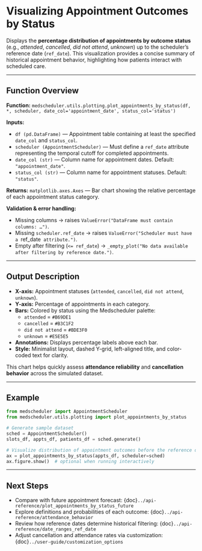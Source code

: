 # Visualizing Appointment Outcomes by Status

Displays the **percentage distribution of appointments by outcome status** (e.g., *attended*, *cancelled*, *did not attend*, *unknown*) up to the scheduler’s reference date (`ref_date`). This visualization provides a concise summary of historical appointment behavior, highlighting how patients interact with scheduled care.

---

## Function Overview
**Function:** `medscheduler.utils.plotting.plot_appointments_by_status(df, *, scheduler, date_col='appointment_date', status_col='status')`

**Inputs:**
- `df (pd.DataFrame)` — Appointment table containing at least the specified `date_col` and `status_col`.
- `scheduler (AppointmentScheduler)` — Must define a `ref_date` attribute representing the temporal cutoff for completed appointments.
- `date_col (str)` — Column name for appointment dates. Default: `"appointment_date"`.
- `status_col (str)` — Column name for appointment statuses. Default: `"status"`.

**Returns:** `matplotlib.axes.Axes` — Bar chart showing the relative percentage of each appointment status category.

**Validation & error handling:**
- Missing columns → raises `ValueError("DataFrame must contain columns: …")`.
- Missing `scheduler.ref_date` → raises `ValueError("Scheduler must have a `ref_date` attribute.")`.
- Empty after filtering (`<= ref_date`) → `_empty_plot("No data available after filtering by reference date.")`.

---

## Output Description
- **X-axis:** Appointment statuses (`attended`, `cancelled`, `did not attend`, `unknown`).
- **Y-axis:** Percentage of appointments in each category.
- **Bars:** Colored by status using the Medscheduler palette:
  - `attended` = `#B69DE1`
  - `cancelled` = `#B3C1F2`
  - `did not attend` = `#BDE3F0`
  - `unknown` = `#E5E5E5`
- **Annotations:** Displays percentage labels above each bar.
- **Style:** Minimalist layout, dashed Y-grid, left-aligned title, and color-coded text for clarity.

This chart helps quickly assess **attendance reliability** and **cancellation behavior** across the simulated dataset.

---

## Example
```python
from medscheduler import AppointmentScheduler
from medscheduler.utils.plotting import plot_appointments_by_status

# Generate sample dataset
sched = AppointmentScheduler()
slots_df, appts_df, patients_df = sched.generate()

# Visualize distribution of appointment outcomes before the reference date
ax = plot_appointments_by_status(appts_df, scheduler=sched)
ax.figure.show()  # optional when running interactively
```

---

## Next Steps
- Compare with future appointment forecast: {doc}`../api-reference/plot_appointments_by_status_future`  
- Explore definitions and probabilities of each outcome: {doc}`../api-reference/attendance_behavior`  
- Review how reference dates determine historical filtering: {doc}`../api-reference/date_ranges_ref_date`  
- Adjust cancellation and attendance rates via customization: {doc}`../user-guide/customization_options`

